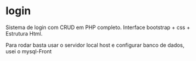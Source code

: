 # login

Sistema de login com CRUD em PHP completo.
Interface bootstrap + css + Estrutura Html.

Para rodar basta usar o servidor local host e configurar banco de dados, usei o mysql-Front
